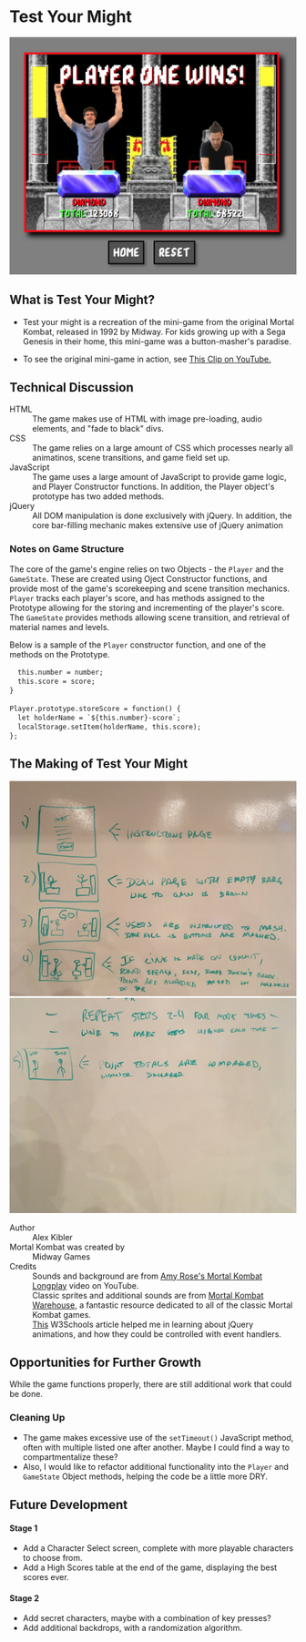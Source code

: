 # Test Your Might

![Test Your Might Original](images/readmehero.png)

## What is Test Your Might?

- Test your might is a recreation of the mini-game from the original Mortal Kombat, released in 1992 by Midway. For kids growing up with a Sega Genesis in their home, this mini-game was a button-masher's paradise.

- To see the original mini-game in action, see [This Clip on YouTube.](https://youtu.be/RiwMEI2wNxQ?t=3m17s)

## Technical Discussion

<dl>
<dt>HTML</dt>
<dd>The game makes use of HTML with image pre-loading, audio elements, and "fade to black" divs.</dd>
<dt>CSS</dt>
<dd>The game relies on a large amount of CSS which processes nearly all animatinos, scene transitions, and game field set up.</dd>
<dt>JavaScript</dt>
<dd>The game uses a large amount of JavaScript to provide game logic, and Player Constructor functions. In addition, the Player object's prototype has two added methods.</dd>
<dt>jQuery</dt>
<dd>All DOM manipulation is done exclusively with jQuery. In addition, the core bar-filling mechanic makes extensive use of jQuery animation</dd>
</dl>

### Notes on Game Structure

The core of the game's engine relies on two Objects - the `Player` and the `GameState`. These are created using Oject Constructor functions, and provide most of the game's scorekeeping and scene transition mechanics. `Player` tracks each player's score, and has methods assigned to the Prototype allowing for the storing and incrementing of the player's score. The `GameState` provides methods allowing scene transition, and retrieval of material names and levels.

Below is a sample of the `Player` constructor function, and one of the methods on the Prototype.

```function Player(number, score) {
  this.number = number;
  this.score = score;
}

Player.prototype.storeScore = function() {
  let holderName = `${this.number}-score`;
  localStorage.setItem(holderName, this.score);
};
```

## The Making of Test Your Might

![Wireframe 1](proposal/wireframe1.png)
![Wireframe 2](proposal/wireframe2.png)

<dl>
<dt>Author</dt>
<dd>Alex Kibler</dd>
<dt>Mortal Kombat was created by</dt>
<dd>Midway Games</dd>
<dt>Credits</dt>
<dd>Sounds and background are from <a href="https://www.youtube.com/watch?v=RiwMEI2wNxQ&t=35s">Amy Rose's Mortal Kombat Longplay</a> video on YouTube.</dd>
<dd>Classic sprites and additional sounds are from <a href="http://www.mortalkombatwarehouse.com/">Mortal Kombat Warehouse</a>, a fantastic resource dedicated to all of the classic Mortal Kombat games.</dd>
<dd><a href="https://www.w3schools.com/jquery/eff_animate.asp">This</a> W3Schools article helped me in learning about jQuery animations, and how they could be controlled with event handlers.</dd>
</dl>

## Opportunities for Further Growth

While the game functions properly, there are still additional work that could be done.

### Cleaning Up
- The game makes excessive use of the `setTimeout()` JavaScript method, often with multiple listed one after another. Maybe I could find a way to compartmentalize these?
- Also, I would like to refactor additional functionality into the `Player` and `GameState` Object methods, helping the code be a little more DRY.

## Future Development

#### Stage 1
- Add a Character Select screen, complete with more playable characters to choose from.
- Add a High Scores table at the end of the game, displaying the best scores ever.

#### Stage 2
- Add secret characters, maybe with a combination of key presses?
- Add additional backdrops, with a randomization algorithm.






